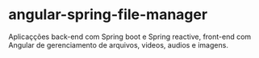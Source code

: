 # angular-spring-file-manager
Aplicaçções back-end com Spring boot e Spring reactive, front-end  com Angular de gerenciamento de arquivos, videos, audios e imagens.
